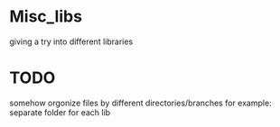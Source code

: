 # Misc_libs
giving a try into different libraries

# TODO
somehow orgonize files by different directories/branches
for example: separate folder for each lib
